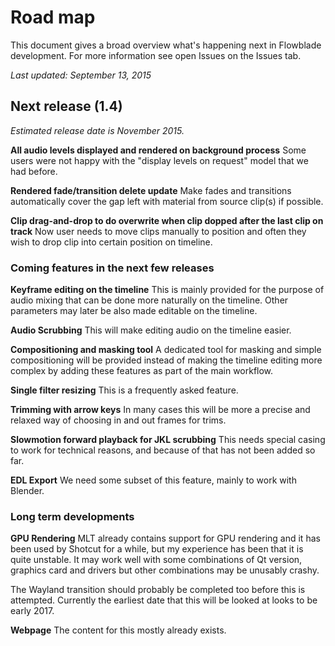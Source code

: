 # Road map
This document gives a broad overview what's happening next in Flowblade development. For more information see open Issues on the Issues tab.

*Last updated: September 13, 2015*

## Next release (1.4)
*Estimated release date is November 2015.*

**All audio levels displayed and rendered on background process** Some users were not happy with the "display levels on request" model that we had before.

**Rendered fade/transition delete update** Make fades and transitions automatically cover the gap left with material from source clip(s) if possible.

**Clip drag-and-drop to do overwrite when clip dopped after the last clip on track** Now user needs to move clips manually to position and often they wish to drop clip into certain position on timeline.

### Coming features in the next few releases

**Keyframe editing on the timeline** This is mainly provided for the purpose of audio mixing that can be done more naturally on the timeline. Other parameters may later be also made editable on the timeline.

**Audio Scrubbing** This will make editing audio on the timeline easier.

**Compositioning and masking tool** A dedicated tool for masking and simple compositioning will be provided instead of making the timeline editing more complex by adding these features as part of the main workflow.

**Single filter resizing** This is a frequently asked feature.

**Trimming with arrow keys** In many cases this will be more a precise and relaxed way of choosing in and out frames for trims.

**Slowmotion forward playback for JKL scrubbing** This needs special casing to work for technical reasons, and because of that has not been added so far.

**EDL Export** We need some subset of this feature, mainly to work with Blender.

### Long term developments

**GPU Rendering** MLT already contains support for GPU rendering and it has been used by Shotcut for a while, but my experience has been that it is quite unstable. It may work well with some combinations of Qt version, graphics card and drivers but other combinations may be unusably crashy. 

The Wayland transition should probably be completed too before this is attempted. Currently the earliest date that this will be looked at looks to be early 2017.

**Webpage** The content for this mostly already exists. 
